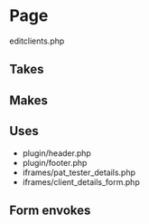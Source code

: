 # Page
editclients.php

## Takes

## Makes

## Uses
* plugin/header.php
* plugin/footer.php
* iframes/pat_tester_details.php
* iframes/client_details_form.php

## Form envokes
